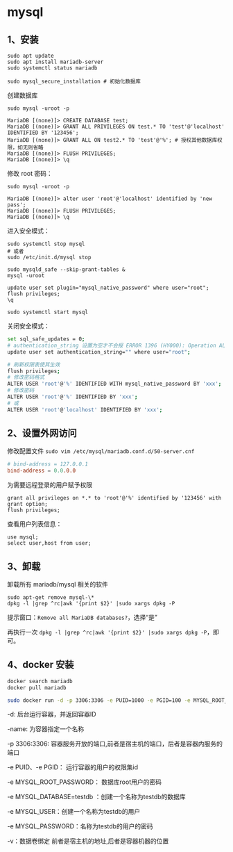 # mysql

## 1、安装

```
sudo apt update
sudo apt install mariadb-server
sudo systemctl status mariadb

sudo mysql_secure_installation # 初始化数据库
```

创建数据库

```
sudo mysql -uroot -p

MariaDB [(none)]> CREATE DATABASE test;
MariaDB [(none)]> GRANT ALL PRIVILEGES ON test.* TO 'test'@'localhost' IDENTIFIED BY '123456';
MariaDB [(none)]> GRANT ALL ON test2.* TO 'test'@'%'; # 授权其他数据库权限，如无则省略
MariaDB [(none)]> FLUSH PRIVILEGES;
MariaDB [(none)]> \q
```

修改 root 密码：

```
sudo mysql -uroot -p

MariaDB [(none)]> alter user 'root'@'localhost' identified by 'new pass';
MariaDB [(none)]> FLUSH PRIVILEGES;
MariaDB [(none)]> \q
```

进入安全模式：

```
sudo systemctl stop mysql
# 或者
sudo /etc/init.d/mysql stop

sudo mysqld_safe --skip-grant-tables &
mysql -uroot

update user set plugin="mysql_native_password" where user="root";
flush privileges;
\q

sudo systemctl start mysql
```

关闭安全模式：

```sh
set sql_safe_updates = 0;
# authentication_string 设置为空才不会报 ERROR 1396 (HY000): Operation ALTER USER failed for 'root'@'%' 错误
update user set authentication_string="" where user="root";

# 刷新权限表使其生效
flush privileges;
# 修改密码格式
ALTER USER 'root'@'%' IDENTIFIED WITH mysql_native_password BY 'xxx';
# 修改密码
ALTER USER 'root'@'%' IDENTIFIED BY 'xxx';
# 或
ALTER USER 'root'@'localhost' IDENTIFIED BY 'xxx';
```

## 2、设置外网访问

修改配置文件 `sudo vim /etc/mysql/mariadb.conf.d/50-server.cnf`

```cnf
# bind-address = 127.0.0.1
bind-address = 0.0.0.0
```

为需要远程登录的用户赋予权限

```
grant all privileges on *.* to 'root'@'%' identified by '123456' with grant option;
flush privileges;
```

查看用户列表信息：

```
use mysql;
select user,host from user;
```

## 3、卸载

卸载所有 mariadb/mysql 相关的软件

```
sudo apt-get remove mysql-\*
dpkg -l |grep ^rc|awk '{print $2}' |sudo xargs dpkg -P
```

提示窗口：`Remove all MariaDB databases?`，选择“是”

再执行一次 `dpkg -l |grep ^rc|awk '{print $2}' |sudo xargs dpkg -P`，即可。

## 4、docker 安装

```sh
docker search mariadb
docker pull mariadb

sudo docker run -d -p 3306:3306 -e PUID=1000 -e PGID=100 -e MYSQL_ROOT_PASSWORD=123456 -e MYSQL_DATABASE=testdb -e MYSQL_USER=testdb -e MYSQL_PASSWORD=123456 --name mariadb --restart always -v /home/sanyer/db:/var/lib/mysql mariadb
```

-d: 后台运行容器​，并返回容器ID

-name: 为容器指定一个名称

-p 3306:3306: 容器服务开放的端口,前者是宿主机的端口，后者是容器内服务的端口

-e PUID、-e PGID： 运行容器的用户的权限集id

-e MYSQL_ROOT_PASSWORD： 数据库root用户的密码

-e MYSQL_DATABASE=testdb ：创建一个名称为testdb的数据库

-e MYSQL_USER：创建一个名称为testdb的用户

-e MYSQL_PASSWORD：名称为testdb的用户的密码

-v：数据卷绑定 前者是宿主机的地址,后者是容器机器的位置